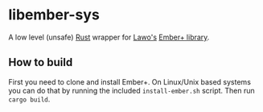 # libember-sys
A low level (unsafe) [Rust](https://www.rust-lang.org/) wrapper for [Lawo's](https://lawo.com/) [Ember+ library](https://github.com/Lawo/ember-plus).

## How to build
First you need to clone and install Ember+. On Linux/Unix based systems you can do that by running the included `install-ember.sh` script. Then run `cargo build`.